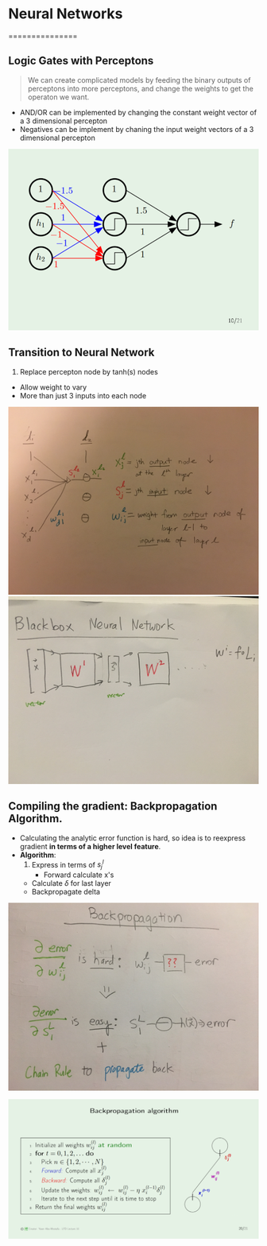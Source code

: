 # Neural Networks
===============


## Logic Gates with Perceptons
> We can create complicated models by feeding the binary outputs of perceptons into more perceptons, and change the weights to get the operaton we want.

* AND/OR can be implemented by changing the constant weight vector of a 3 dimensional percepton
* Negatives can be implement by chaning the input weight vectors of a 3 dimensional percepton

![logic gates](logic-gates.PNG)

## Transition to Neural Network
1. Replace percepton node by tanh(s) nodes
* Allow weight to vary
* More than just 3 inputs into each node

![neural net](neural-net.jpeg)
![black box](neural-black-box.jpeg)


## Compiling the gradient: Backpropagation Algorithm. 
* Calculating the analytic error function is hard, so idea is to reexpress gradient **in terms of a higher level feature**.
* **Algorithm**:
	1. Express in terms of $s^l_{j}$
        * Forward calculate x's
	* Calculate $\delta$ for last layer
	* Backpropagate delta

![backprop](backprop.jpeg)

![back-formula](back-formula.PNG)
